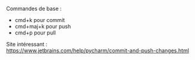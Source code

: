 Commandes de base :
- cmd+k pour commit 
- cmd+maj+k pour push 
- cmd+p pour pull


Site intéressant : <br>
https://www.jetbrains.com/help/pycharm/commit-and-push-changes.html